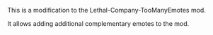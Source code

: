 This is a modification to the Lethal-Company-TooManyEmotes mod.

It allows adding additional complementary emotes to the mod.
